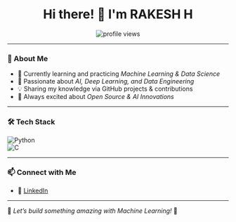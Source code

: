 <h1 align="center">Hi there! 👋 I'm RAKESH H </h1>

<p align="center">
  <img src="https://komarev.com/ghpvc/?username=your-username&label=Profile%20Views&color=0e75b6&style=flat" alt="profile views" />
</p>

---

### 🚀 About Me  
- 🔭 Currently learning and practicing *Machine Learning & Data Science*  
- 🧠 Passionate about *AI, Deep Learning, and Data Engineering*  
- 💡 Sharing my knowledge via GitHub projects & contributions  
- 🎯 Always excited about *Open Source & AI Innovations*  

---

### 🛠 Tech Stack  
![Python](https://img.shields.io/badge/Python-3776AB?style=for-the-badge&logo=python&logoColor=white)  
![C](https://img.shields.io/badge/C-00599C?style=for-the-badge&logo=c&logoColor=white)  

---

### 📫 Connect with Me  
- 💼 [LinkedIn](https://www.linkedin.com/in/rakesh-h-373b82290)  

---

🚀 *Let’s build something amazing with Machine Learning!* 🚀

